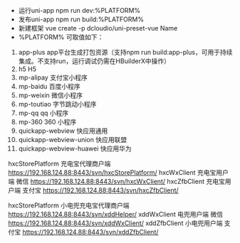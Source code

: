 * 运行uni-app
npm run dev:%PLATFORM%
* 发布uni-app
npm run build:%PLATFORM%
* 新建框架
vue create -p dcloudio/uni-preset-vue Name 
* %PLATFORM% 可取值如下：

01. app-plus                app平台生成打包资源（支持npm run build:app-plus，可用于持续集成。不支持run，运行调试仍需在HBuilderX中操作）
02. h5                      H5
03. mp-alipay               支付宝小程序
04. mp-baidu                百度小程序
05. mp-weixin               微信小程序
06. mp-toutiao              字节跳动小程序
07. mp-qq                   qq 小程序
08. mp-360                  360 小程序
09. quickapp-webview        快应用通用
10. quickapp-webview-union  快应用联盟
11. quickapp-webview-huawei 快应用华为


hxcStorePlatform  充电宝代理商户端        https://192.168.124.88:8443/svn/hxcStorePlatform/
hxcWxClient       充电宝用户端 微信       https://192.168.124.88:8443/svn/hxcWxClient/
hxcZfbClient      充电宝用户端 支付宝     https://192.168.124.88:8443/svn/hxcZfbClient/

hxcStorePlatform  小电兜充电宝代理商户端   https://192.168.124.88:8443/svn/xddHelper/
xddWxClient       电兜用户端 微信         https://192.168.124.88:8443/svn/xddWxClient/
xddZfbClient      小电兜用户端 支付宝     https://192.168.124.88:8443/svn/xddZfbClient/